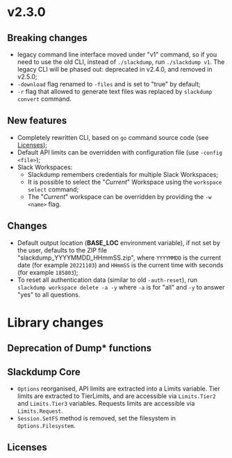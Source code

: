 # v2.3.0

## Breaking changes

- legacy command line interface moved under "v1" command, so if you need to
  use the old CLI, instead of `./slackdump`, run `./slackdump v1`. The legacy
  CLI will be phased out:  deprecated in v2.4.0, and removed in v2.5.0;
- `-download` flag renamed to `-files` and is set to "true" by default;
- `-r` flag that allowed to generate text files was replaced by
  `slackdump convert` command.

## New features

- Completely rewritten CLI, based on `go` command source code (see
  [Licenses][1]);
- Default API limits can be overridden with configuration file (use
  `-config <file>`);
- Slack Workspaces:
    - Slackdump remembers credentials for multiple Slack Workspaces;
    - It is possible to select the "_Current_" Workspace using the
      `workspace select` command;
    - The "_Current_" workspace can be overridden by providing the `-w <name>`
      flag.

## Changes

- Default output location (**BASE_LOC** environment variable), if not set by the
  user, defaults to the ZIP file "slackdump_YYYYMMDD_HHmmSS.zip", where
  `YYYYMMDD` is the current date (for example `20221103`) and `HHmmSS` is the
  current time with seconds (for example `185803`);
- To reset all authentication data (similar to old `-auth-reset`), run
  `slackdump workspace delete -a -y` where `-a` is for "all" and `-y` to
  answer "yes" to all questions.

# Library changes

## Deprecation of Dump* functions

## Slackdump Core

- `Options` reorganised, API limits are extracted into a Limits variable. Tier
  limits are extracted to TierLimits, and are accessible via `Limits.Tier2` and
  `Limits.Tier3` variables. Requests limits are accessible via
  `Limits.Request`.
- `Session.SetFS` method is removed, set the filesystem in `Options.Filesystem`.

## Licenses

[1]: #licenses
